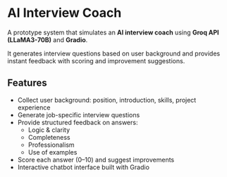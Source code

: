 # AI Interview Coach
A prototype system that simulates an **AI interview coach** using **Groq API (LLaMA3-70B)** and **Gradio**.

It generates interview questions based on user background and provides instant feedback with scoring and improvement suggestions.

## Features
- Collect user background: position, introduction, skills, project experience
- Generate job-specific interview questions
- Provide structured feedback on answers:
  - Logic & clarity
  - Completeness
  - Professionalism
  - Use of examples
- Score each answer (0–10) and suggest improvements
- Interactive chatbot interface built with Gradio
